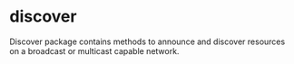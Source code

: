 # discover
Discover package contains methods to announce and discover resources on a broadcast or multicast capable network.

